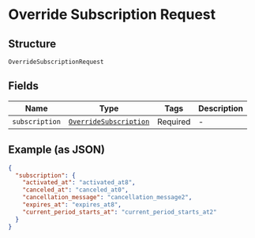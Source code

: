 
# Override Subscription Request

## Structure

`OverrideSubscriptionRequest`

## Fields

| Name | Type | Tags | Description |
|  --- | --- | --- | --- |
| `subscription` | [`OverrideSubscription`](../../doc/models/override-subscription.md) | Required | - |

## Example (as JSON)

```json
{
  "subscription": {
    "activated_at": "activated_at8",
    "canceled_at": "canceled_at0",
    "cancellation_message": "cancellation_message2",
    "expires_at": "expires_at8",
    "current_period_starts_at": "current_period_starts_at2"
  }
}
```

